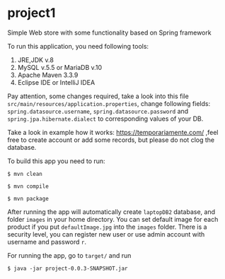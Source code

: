 # project1
Simple Web store with some functionality based on Spring framework

To run this application, you need following tools:
1) JRE,JDK v.8
2) MySQL v.5.5 or MariaDB v.10
2) Apache Maven 3.3.9
3) Eclipse IDE or IntelliJ IDEA

Pay attention, some changes required, take a look into this file `src/main/resources/application.properties`, change following fields: `spring.datasource.username`, `spring.datasource.password` and `spring.jpa.hibernate.dialect` to corresponding values of your DB.

Take a look in example how it works: https://temporariamente.com/ ,feel free to create account or add some records, but please do not clog the database.

To build this app you need to run:

`$ mvn clean`

`$ mvn compile`

`$ mvn package`

After running the app will automatically create `laptopDB2` database, and folder `images` in your home directory. You can set default image for each product if you put `defaultImage.jpg` into the `images` folder. There is a security level, you can register new user or use admin account with username and password `r`.

For running the app, go to `target/` and run

`$ java -jar project-0.0.3-SNAPSHOT.jar`
